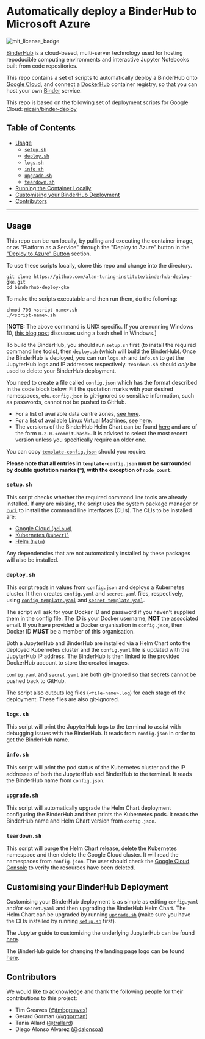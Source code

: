 # Automatically deploy a BinderHub to Microsoft Azure

![mit_license_badge](https://img.shields.io/badge/License-MIT-yellow.svg)

[BinderHub](https://binderhub.readthedocs.io/en/latest/index.html) is a cloud-based, multi-server technology used for hosting repoducible computing environments and interactive Jupyter Notebooks built from code repositories.

This repo contains a set of scripts to automatically deploy a BinderHub onto [Google Cloud](), and connect a [DockerHub](https://hub.docker.com/) container registry, so that you can host your own [Binder](https://mybinder.readthedocs.io/en/latest/) service.

This repo is based on the following set of deployment scripts for Google Cloud: [nicain/binder-deploy](https://github.com/nicain/binder-deploy)

## Table of Contents

- [Usage](#usage)
  - [`setup.sh`](#setupsh)
  - [`deploy.sh`](#deploysh)
  - [`logs.sh`](#logssh)
  - [`info.sh`](#infosh)
  - [`upgrade.sh`](#upgradesh)
  - [`teardown.sh`](#teardownsh)
- [Running the Container Locally](#Running-the-Container-Locally)
- [Customising your BinderHub Deployment](#customising-your-binderhub-deployment)
- [Contributors](#contributors)

---

## Usage

This repo can be run locally, by pulling and executing the container image, or as "Platform as a Service" through the "Deploy to Azure" button in the ["Deploy to Azure" Button](#deploy-to-azure-button) section.

To use these scripts locally, clone this repo and change into the directory.

```
git clone https://github.com/alan-turing-institute/binderhub-deploy-gke.git
cd binderhub-deploy-gke
```

To make the scripts executable and then run them, do the following:

```
chmod 700 <script-name>.sh
./<script-name>.sh
```

[**NOTE:** The above command is UNIX specific. If you are running Windows 10, [this blog post](https://www.windowscentral.com/how-install-bash-shell-command-line-windows-10) discusses using a bash shell in Windows.]

To build the BinderHub, you should run `setup.sh` first (to install the required command line tools), then `deploy.sh` (which will build the BinderHub).
Once the BinderHub is deployed, you can run `logs.sh` and `info.sh` to get the JupyterHub logs and IP addresses respectively.
`teardown.sh` should _only_ be used to delete your BinderHub deployment.

You need to create a file called `config.json` which has the format described in the code block below.
Fill the quotation marks with your desired namespaces, etc.
`config.json` is git-ignored so sensitive information, such as passwords, cannot not be pushed to GitHub.

* For a list of available data centre zones, [see here]().
* For a list of available Linux Virtual Machines, [see here]().
* The versions of the BinderHub Helm Chart can be found [here](https://jupyterhub.github.io/helm-chart/#development-releases-binderhub) and are of the form `0.2.0-<commit-hash>`.
  It is advised to select the most recent version unless you specifically require an older one.

You can copy [`template-config.json`](./template-config.json) should you require.

**Please note that all entries in `template-config.json` must be surrounded by double quotation marks (`"`), with the exception of `node_count`.**

### `setup.sh`

This script checks whether the required command line tools are already installed.
If any are missing, the script uses the system package manager or [`curl`](https://curl.haxx.se/docs/) to install the command line interfaces (CLIs).
The CLIs to be installed are:

* [Google Cloud (`gcloud`)](https://cloud.google.com/sdk/docs/quickstarts)
* [Kubernetes (`kubectl`)](https://kubernetes.io/docs/tasks/tools/install-kubectl/#install-kubectl-binary-using-curl)
* [Helm (`helm`)](https://helm.sh/docs/using_helm/#from-script)

Any dependencies that are not automatically installed by these packages will also be installed.

### `deploy.sh`

This script reads in values from `config.json` and deploys a Kubernetes cluster.
It then creates `config.yaml` and `secret.yaml` files, respectively, using [`config-template.yaml`](./config-template.yaml) and [`secret-template.yaml`](./secret-template.yaml).

The script will ask for your Docker ID and password if you haven't supplied them in the config file.
The ID is your Docker username, **NOT** the associated email.
If you have provided a Docker organisation in `config.json`, then Docker ID **MUST** be a member of this organisation.

Both a JupyterHub and BinderHub are installed via a Helm Chart onto the deployed Kubernetes cluster and the `config.yaml` file is updated with the JupyterHub IP address.
The BinderHub is then linked to the provided DockerHub account to store the created images.

`config.yaml` and `secret.yaml` are both git-ignored so that secrets cannot be pushed back to GitHub.

The script also outputs log files (`<file-name>.log`) for each stage of the deployment.
These files are also git-ignored.

### `logs.sh`

This script will print the JupyterHub logs to the terminal to assist with debugging issues with the BinderHub.
It reads from `config.json` in order to get the BinderHub name.

### `info.sh`

This script will print the pod status of the Kubernetes cluster and the IP addresses of both the JupyterHub and BinderHub to the terminal.
It reads the BinderHub name from `config.json`.

### `upgrade.sh`

This script will automatically upgrade the Helm Chart deployment configuring the BinderHub and then prints the Kubernetes pods.
It reads the BinderHub name and Helm Chart version from `config.json`.

### `teardown.sh`

This script will purge the Helm Chart release, delete the Kubernetes namespace and then delete the Google Cloud cluster.
It will read the namespaces from `config.json`.
The user should check the [Google Cloud Console](https://console.cloud.google.com/) to verify the resources have been deleted.

## Customising your BinderHub Deployment

Customising your BinderHub deployment is as simple as editing `config.yaml` and/or `secret.yaml` and then upgrading the BinderHub Helm Chart.
The Helm Chart can be upgraded by running [`upgrade.sh`](./upgrade.sh) (make sure you have the CLIs installed by running [`setup.sh`](./setup.sh) first).

The Jupyter guide to customising the underlying JupyterHub can be found [here](https://zero-to-jupyterhub.readthedocs.io/en/latest/extending-jupyterhub.html).

The BinderHub guide for changing the landing page logo can be found [here](https://binderhub.readthedocs.io/en/latest/customizing.html#template-customization).

## Contributors

We would like to acknowledge and thank the following people for their contributions to this project:

* Tim Greaves ([@tmbgreaves](https://github.com/tmbgreaves))
* Gerard Gorman ([@ggorman](https://github.com/ggorman))
* Tania Allard ([@trallard](https://github.com/trallard))
* Diego Alonso Alvarez ([@dalonsoa](https://github.com/dalonsoa))
